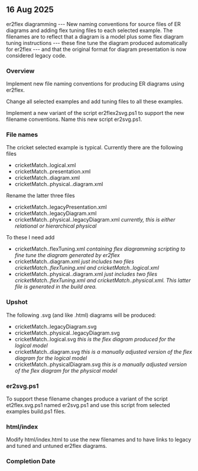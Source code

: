 
## 16 Aug 2025
er2flex diagramming ---  New naming conventions for source files of ER diagrams
and adding flex tuning files to each selected example.
The filenames are to reflect that a diagram is a model plus some flex diagram tuning instructions 
--- these fine tune the diagram produced automatically for er2flex --- and that the original format for diagram presentation is now considered legacy code.

### Overview
Implement new file naming conventions for producing ER diagrams using er2flex.

Change all selected examples and add tuning files to all these examples.

Implement a new variant of the script er2flex2svg.ps1 to support the new filename conventions. 
Name this new script er2svg.ps1.

### File names
The cricket selected example is typical. Currently there are the following files

  + cricketMatch..logical.xml
  + cricketMatch..presentation.xml
  + cricketMatch..diagram.xml
  + cricketMatch..physical..diagram.xml

Rename the latter three files        

  + cricketMatch..legacyPresentation.xml
  + cricketMatch..legacyDiagram.xml
  + cricketMatch..physical..legacyDiagram.xml *currently, this is either relational or hierarchical physical*

To these I need add

  + cricketMatch..flexTuning.xml *containing flex diagramming scripting to fine tune the diagram generated by er2flex*
  + cricketMatch..diagram.xml *just includes two files cricketMatch..flexTuning.xml and cricketMatch..logical.xml*
  + cricketMatch..physical..diagram.xml *just includes two files cricketMatch..flexTuning.xml and cricketMatch..physical.xml. This latter file is generated in the build area.*

### Upshot
The following .svg (and like .html) diagrams will be produced:
+ cricketMatch..legacyDiagram.svg
+ cricketMatch..physical..legacyDiagram.svg
+ cricketMatch..logical.svg   *this is the flex diagram produced for the logical model*
+ cricketMatch..diagram.svg   *this is a manually adjusted version of the flex diagram for the logical model*
+ cricketMatch..physicalDiagram.svg *this is a manually adjusted version of the flex diagram for the physical model*

### er2svg.ps1
To support these filename changes produce a variant of the script et2flex.svg.ps1 named er2svg.ps1
and use this script from selected examples build.ps1 files.


### html/index
Modify html/index.html to use the new filenames and to have links to legacy and tuned and untuned er2flex diagrams. 

### Completion Date 

